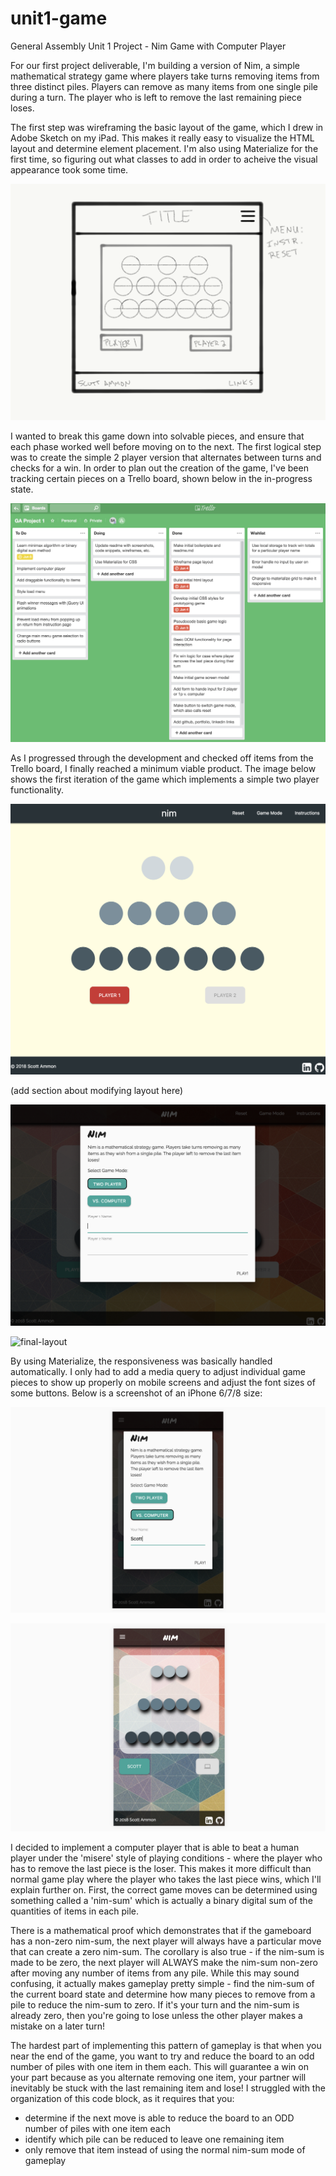 # unit1-game
General Assembly Unit 1 Project - Nim Game with Computer Player

For our first project deliverable, I'm building a version of Nim, a simple mathematical strategy game where players take turns removing items from three distinct piles. Players can remove as many items from one single pile during a turn. The player who is left to remove the last remaining piece loses. 

The first step was wireframing the basic layout of the game, which I drew in Adobe Sketch on my iPad. This makes it really easy to visualize the HTML layout and determine element placement. I'm also using Materialize for the first time, so figuring out what classes to add in order to acheive the visual appearance took some time.

![wireframe](img/project1-wireframe.png?raw=true)

I wanted to break this game down into solvable pieces, and ensure that each phase worked well before moving on to the next. The first logical step was to create the simple 2 player version that alternates between turns and checks for a win. In order to plan out the creation of the game, I've been tracking certain pieces on a Trello board, shown below in the in-progress state.

![trello](img/trello.png?raw=true)

As I progressed through the development and checked off items from the Trello board, I finally reached a minimum viable product. The image below shows the first iteration of the game which implements a simple two player functionality.

![gameboard](img/gameboard.png?raw=true)

(add section about modifying layout here)

![final-menu](img/final-menu.png?raw=true)

![final-layout](img/final.png?raw=true)

By using Materialize, the responsiveness was basically handled automatically. I only had to add a media query to adjust individual game pieces to show up properly on mobile screens and adjust the font sizes of some buttons. Below is a screenshot of an iPhone 6/7/8 size:

![responsive-menu](img/responsive-menu.png?raw=true)

![responsive-final](img/responsive-final.png?raw=true)

I decided to implement a computer player that is able to beat a human player under the 'misere' style of playing conditions - where the player who has to remove the last piece is the loser. This makes it more difficult than normal game play where the player who takes the last piece wins, which I'll explain further on. First, the correct game moves can be determined using something called a 'nim-sum' which is actually a binary digital sum of the quantities of items in each pile. 

There is a mathematical proof which demonstrates that if the gameboard has a non-zero nim-sum, the next player will always have a particular move that can create a zero nim-sum. The corollary is also true - if the nim-sum is made to be zero, the next player will ALWAYS make the nim-sum non-zero after moving any number of items from any pile. While this may sound confusing, it actually makes gameplay pretty simple - find the nim-sum of the current board state and determine how many pieces to remove from a pile to reduce the nim-sum to zero. If it's your turn and the nim-sum is already zero, then you're going to lose unless the other player makes a mistake on a later turn!

The hardest part of implementing this pattern of gameplay is that when you near the end of the game, you want to try and reduce the board to an odd number of piles with one item in them each. This will guarantee a win on your part because as you alternate removing one item, your partner will inevitably be stuck with the last remaining item and lose! I struggled with the organization of this code block, as it requires that you:
* determine if the next move is able to reduce the board to an ODD number of piles with one item each
* identify which pile can be reduced to leave one remaining item
* only remove that item instead of using the normal nim-sum mode of gameplay